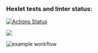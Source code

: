 ### Hexlet tests and linter status:
[![Actions Status](https://github.com/Largebro/backend-project-lvl1/workflows/hexlet-check/badge.svg)](https://github.com/Largebro/backend-project-lvl1/actions)


<a href="https://codeclimate.com/github/codeclimate/codeclimate/maintainability"><img src="https://api.codeclimate.com/v1/badges/a99a88d28ad37a79dbf6/maintainability" /></a>

![example workflow](https://github.com/Largebro/backend-project-lvl1/actions/workflows/node.js.yml/badge.svg)
